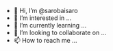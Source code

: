 - 👋 Hi, I’m @sarobaisaro
- 👀 I’m interested in ...
- 🌱 I’m currently learning ...
- 💞️ I’m looking to collaborate on ...
- 📫 How to reach me ...

<!---
sarobaisaro/sarobaisaro is a ✨ special ✨ repository because its `README.md` (this file) appears on your GitHub profile.
You can click the Preview link to take a look at your changes.
--->
